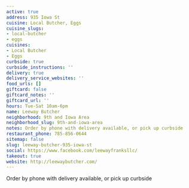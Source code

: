 ```yaml
---
active: true
address: 935 Iowa St
cuisine: Local Butcher, Eggs
cuisine_slugs:
- local-butcher
- eggs
cuisines:
- Local Butcher
- Eggs
curbside: true
curbside_instructions: ''
delivery: true
delivery_service_websites: ''
food_urls: []
giftcard: false
giftcard_notes: ''
giftcard_url: ''
hours: Tue-Sat 10am-6pm
name: Leeway Butcher
neighborhood: 9th and Iowa Area
neighborhood_slug: 9th-and-iowa-area
notes: Order by phone with delivery available, or pick up curbside
restaurant_phone: 785-856-0644
sitemap: false
slug: leeway-butcher-935-iowa-st
social: https://www.facebook.com/leewayfranksllc/
takeout: true
website: http://leewaybutcher.com/
---
```


Order by phone with delivery available, or pick up curbside
